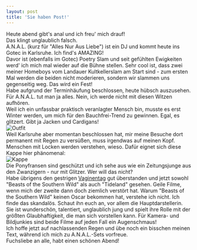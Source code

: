 ```yaml
---
layout: post
title: 'Sie haben Post!'
---
```


Heute abend gibt's anal und ich freu' mich drauf!  
Das klingt unglaublich falsch.  
A.N.A.L. (kurz für "Alles Nur Aus Liebe") ist ein DJ und kommt heute ins Gotec in Karlsruhe. Ich find's AMAZING!  
Davor ist (ebenfalls im Gotec) Poetry Slam und seit gefühlten Ewigkeiten werd' ich mich mal wieder auf die Bühne stellen. Sehr cool ist, dass zwei meiner Homeboys vom Landauer Kultkellerslam am Start sind - zum ersten Mal werden die beiden nicht moderieren, sondern wir slammen uns gegenseitig weg. Das wird ein Fest!  
Habe aufgrund der Terminhäufung beschlossen, heute hübsch auszusehen. Für A.N.A.L. tut man ja alles. Nein, ich werde nicht mit diesen Witzen aufhören.  
Weil ich ein unfassbar praktisch veranlagter Mensch bin, musste es erst Winter werden, um mich für den Bauchfrei-Trend zu gewinnen. Egal, es glitzert. Gibt ja Jacken und Cardigans!  
![Outfit](http://farm4.staticflickr.com/3756/12542114234_62113a8e34_c.jpg)  
Weil Karlsruhe aber momentan beschlossen hat, mir meine Besuche dort permanent mit Regen zu versüßen, muss irgendwas auf meinen Kopf. Menschen mit Locken werden verstehen, wieso. Dafür eignet sich diese Kappe hier phänomenal:  
![Kappe](http://farm8.staticflickr.com/7350/12541752863_3b0146e7fa_c.jpg)  
Die Ponyfransen sind geschützt und ich sehe aus wie ein Zeitungsjunge aus den Zwanzigern - nur mit Glitzer. Wer will das nicht?  
Habe übrigens den gestrigen [Vaginentag](http://fuchsgehtum.de/vaginentag/) gut überstanden und jetzt sowohl "Beasts of the Southern Wild" als auch "Tideland" gesehen. Geile Filme, wenn mich der zweite dann doch ziemlich verstört hat. Warum "Beasts of the Southern Wild" keinen Oscar bekommen hat, verstehe ich nicht. Ich finde das skandalös. Schaut ihn euch an, vor allem die Hauptdarstellerin. Sie ist wunderschön, talentiert, unglaublich jung und spielt ihre Rolle mit der größten Glaubhaftigkeit, die man sich vorstellen kann. Für Kamera- und Bildjunkies sind beide Filme auf jeden Fall ein Augenschmaus!  
Ich hoffe jetzt auf nachlassenden Regen und übe noch ein bisschen meinen Text, während ich mich zu A.N.A.L.-Sets vorfreue.  
Fuchsliebe an alle, habt einen schönen Abend!
